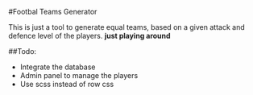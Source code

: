 #Footbal Teams Generator

This is just a tool to generate equal teams, based on a given attack and defence level of the players. **just playing around**

##Todo:
- Integrate the database
- Admin panel to manage the players
- Use scss instead of row css
